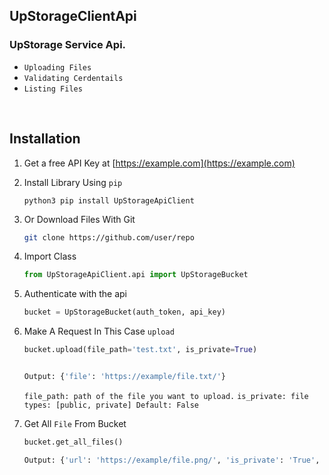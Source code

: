 ## UpStorageClientApi

### UpStorage Service Api.

* `Uploading Files`
* `Validating Cerdentails`
* `Listing Files`

<br>

## Installation

1. Get a free API Key at [https://example.com](https://example.com)

2. Install Library Using `pip`
   ```shell script
   python3 pip install UpStorageApiClient
   ```
3. Or Download Files With Git
   ```sh
   git clone https://github.com/user/repo
   ```
4. Import Class
   ```python
   from UpStorageApiClient.api import UpStorageBucket
   ```
5. Authenticate with the api
   ```python
   bucket = UpStorageBucket(auth_token, api_key)
   ```
6. Make A Request In This Case `upload`
   ```python
   bucket.upload(file_path='test.txt', is_private=True)
   
   
   Output: {'file': 'https://example/file.txt/'}
   ```
   `file_path: path of the file you want to upload.`
   `is_private: file types: [public, private] Default: False`
7. Get All `File` From Bucket
   ```python
   bucket.get_all_files()
   
   Output: {'url': 'https://example/file.png/', 'is_private': 'True', ...}
   ```

